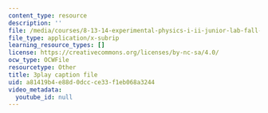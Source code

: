 ```yaml
---
content_type: resource
description: ''
file: /media/courses/8-13-14-experimental-physics-i-ii-junior-lab-fall-2016-spring-2017/a81419b4e88d0dccce33f1eb068a3244_g8BXCaXo6fg.srt
file_type: application/x-subrip
learning_resource_types: []
license: https://creativecommons.org/licenses/by-nc-sa/4.0/
ocw_type: OCWFile
resourcetype: Other
title: 3play caption file
uid: a81419b4-e88d-0dcc-ce33-f1eb068a3244
video_metadata:
  youtube_id: null
---
```

